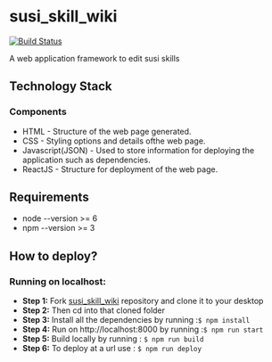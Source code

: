 # susi_skill_wiki

[![Build Status](https://travis-ci.org/fossasia/susi_skill_wiki.svg?branch=master)](https://travis-ci.org/fossasia/susi_skill_wiki)

A web application framework to edit susi skills

## Technology Stack

### Components
* HTML - Structure of the web page generated.
* CSS - Styling options and details ofthe web page.
* Javascript(JSON) - Used to store information for deploying the application such as dependencies.
* ReactJS - Structure for deployment of the web page.

## Requirements
* node --version >= 6
* npm --version >= 3

## How to deploy?

### Running on localhost:
* **Step 1:** Fork [susi_skill_wiki](https://github.com/fossasia/susi_skill_wiki) repository and clone it to your desktop
* **Step 2:** Then cd into that cloned folder
* **Step 3:** Install all the dependencies by running :```$ npm install```
* **Step 4:** Run on http://localhost:8000 by running :```$ npm run start```
* **Step 5:** Build locally by running : ```$ npm run build ```
* **Step 6:** To deploy at a url use : ```$ npm run deploy ```
